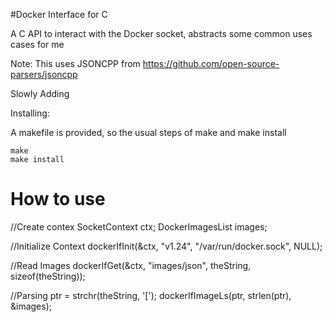 #Docker Interface for C

A C API to interact with the Docker socket, abstracts some common uses cases for me

Note: This uses JSONCPP from https://github.com/open-source-parsers/jsoncpp

Slowly Adding


Installing:

A makefile is provided, so the usual steps of make and make install

```
make
make install
```

# How to use

//Create contex
SocketContext ctx;
DockerImagesList images;

//Initialize Context
dockerIfInit(&ctx, "v1.24", "/var/run/docker.sock", NULL);

//Read Images
dockerIfGet(&ctx, "images/json", theString, sizeof(theString));

//Parsing
ptr = strchr(theString, '[');
dockerIfImageLs(ptr, strlen(ptr), &images);

